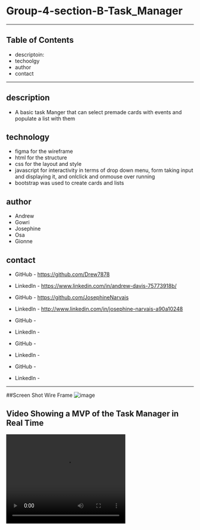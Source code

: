 # Group-4-section-B-Task_Manager

-----------------------------------------------------------------------------------------------------------------------------------------------------------------------
## Table of Contents
* descriptoin:
* techoolgy
* author
* contact
-----------------------------------------------------------------------------------------------------------------------------------------------------------------------
## description
* A basic task Manger that can select premade cards with events and populate a list with them
## technology
*  figma for the wireframe
*  html for the structure
*  css for the layout and style
*  javascript for interactivity in terms of drop down menu, form taking input and displaying it, and onlclick and onmouse over running
*  bootstrap was used to create cards and lists
## author
* Andrew
* Gowri
* Josephine
* Osa
* Gionne
## contact

* GitHub - https://github.com/Drew7878
* LinkedIn - https://www.linkedin.com/in/andrew-davis-75773918b/

* GitHub - https://github.com/JosephineNarvais
* LinkedIn - http://www.linkedin.com/in/josephine-narvais-a90a10248

* GitHub - 
* LinkedIn - 

* GitHub - 
* LinkedIn -

* GitHub -
* LinkedIn - 


-----------------------------------------------------------------------------------------------------------------------------------------------------------------------

##Screen Shot Wire Frame
![image](https://user-images.githubusercontent.com/105463875/206602502-e416b2ec-a920-4275-be0b-e50484bc19a1.png)

## Video Showing a MVP of the Task Manager in Real Time
<video width="320" height="240" controls>
  <source src="movie.mp4" type="video/mp4">
  <source src="movie.ogg" type="video/ogg">
Your browser does not support the video tag.
</video>


